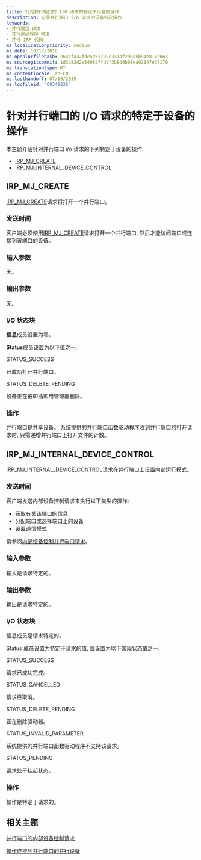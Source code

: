 ```yaml
---
title: 针对并行端口的 I/O 请求的特定于设备的操作
description: 记录并行端口 i/o 请求的设备特定操作
keywords:
- 并行端口 WDK
- 并行驱动程序 WDK
- 并行 IRP 代码
ms.localizationpriority: medium
ms.date: 10/17/2018
ms.openlocfilehash: 264cfa42fde5d52792c331af296a5b94e816c663
ms.sourcegitcommit: 1d3c82d2e549827fd9f3b8ddb91ea92147e37170
ms.translationtype: MT
ms.contentlocale: zh-CN
ms.lasthandoff: 07/19/2019
ms.locfileid: "68349226"
---
```

# <a name="device-specific-operations-for-io-requests-for-parallel-ports"></a>针对并行端口的 I/O 请求的特定于设备的操作
本主题介绍针对并行端口 i/o 请求的下列特定于设备的操作:

* [IRP_MJ_CREATE](#irp_mj_create)
* [IRP_MJ_INTERNAL_DEVICE_CONTROL](#irp_mj_internal_device_control)


## <a name="irp_mj_create"></a>IRP_MJ_CREATE
[IRP_MJ_CREATE](https://docs.microsoft.com/windows-hardware/drivers/kernel/irp-mj-create)请求将打开一个并行端口。

### <a name="when-sent"></a>发送时间
客户端必须使用[IRP_MJ_CREATE](https://docs.microsoft.com/windows-hardware/drivers/kernel/irp-mj-create)请求打开一个并行端口, 然后才能访问端口或连接到该端口的设备。

### <a name="input-parameters"></a>输入参数
无。

### <a name="output-parameters"></a>输出参数
无。

### <a name="io-status-block"></a>I/O 状态块
**信息**成员设置为零。

**Status**成员设置为以下值之一:


STATUS_SUCCESS
 
已成功打开并行端口。

STATUS_DELETE_PENDING 

设备正在被即插即用管理器删除。

### <a name="operation"></a>操作
并行端口是共享设备。 系统提供的并行端口函数驱动程序收到并行端口的打开请求时, 只需递增并行端口上打开文件的计数。


## <a name="irp_mj_internal_device_control"></a>IRP_MJ_INTERNAL_DEVICE_CONTROL
[IRP_MJ_INTERNAL_DEVICE_CONTROL](https://docs.microsoft.com/windows-hardware/drivers/kernel/irp-mj-internal-device-control)请求在并行端口上设置内部运行模式。

### <a name="when-sent"></a>发送时间
客户端发送内部设备控制请求来执行以下类型的操作:

* 获取有关该端口的信息
* 分配端口或选择端口上的设备
* 设置通信模式

请参阅[内部设备控制并行端口请求](https://docs.microsoft.com/windows-hardware/drivers/ddi/content/index)。

### <a name="input-parameters"></a>输入参数
输入是请求特定的。

### <a name="output-parameters"></a>输出参数
输出是请求特定的。

### <a name="io-status-block"></a>I/O 状态块
信息成员是请求特定的。 

Status 成员设置为特定于请求的值, 或设置为以下常规状态值之一:


STATUS_SUCCESS 

请求已成功完成。

STATUS_CANCELLED 

请求已取消。

STATUS_DELETE_PENDING 

正在删除驱动器。

STATUS_INVALID_PARAMETER 

系统提供的并行端口函数驱动程序不支持该请求。

STATUS_PENDING 

请求处于挂起状态。

### <a name="operation"></a>操作
操作是特定于请求的。

## <a name="related-topics"></a>相关主题

[并行端口的内部设备控制请求](https://docs.microsoft.com/windows-hardware/drivers/ddi/content/index)

[操作连接到并行端口的并行设备](https://docs.microsoft.com/windows-hardware/drivers/parports/operating-a-parallel-device-attached-to-a-parallel-port.md)

